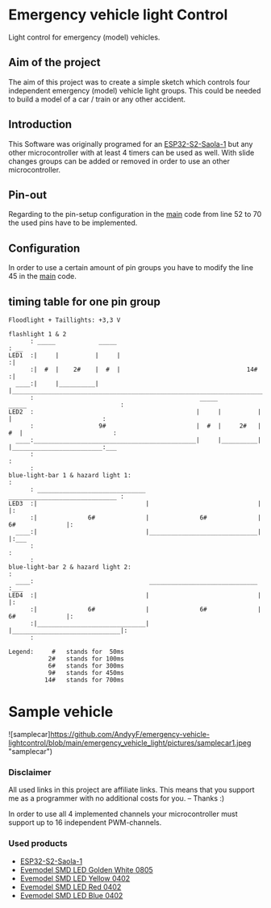 # Emergency vehicle light Control
Light control for emergency (model) vehicles.

## Aim of the project
The aim of this project was to create a simple sketch which controls four independent emergency (model) vehicle light groups. This could be needed to build a model of a car / train or any other accident.

## Introduction
This Software was originally programed for an [ESP32-S2-Saola-1](https://amzn.to/3UJ6Ole) but any other microcontroller with at least 4 timers can be used as well. 
With slide changes groups can be added or removed in order to use an other microcontroller.

## Pin-out
Regarding to the pin-setup configuration in the [main](https://github.com/AndyyF/emergency-vehicle-lightcontrol/blob/main/emergency_vehicle_light/src/main.cpp) code from line 52 to 70 the used pins have to be implemented.

## Configuration
In order to use a certain amount of pin groups you have to modify the line 45 in the [main](https://github.com/AndyyF/emergency-vehicle-lightcontrol/blob/main/emergency_vehicle_light/src/main.cpp) code.

## timing table for one pin group
```
Floodlight + Taillights: +3,3 V

flashlight 1 & 2
      : _____            _____                                                                       : __
LED1  :|     |          |     |                                                                      :|  
      :|  #  |    2#    |  #  |                                   14#                                :|  
  ____:|     |__________|     |______________________________________________________________________:|  
      :                                              _____            _____                          :      
LED2  :                                             |     |          |     |                         :       
      :                  9#                         |  #  |     2#   |  #  |                         :       
  ____:_____________________________________________|     |__________|     |_________________________:___
      :                                                                                              :
      :
blue-light-bar 1 & hazard light 1:                                                                   :
      : ______________________________                                ______________________________ :
LED3  :|                              |                              |                              |:
      :|              6#              |              6#              |              6#              |:
  ____:|                              |______________________________|                              |:___
      :                                                                                              :
      :
blue-light-bar 2 & hazard light 2:                                                                   :
  ____:                                ______________________________                                :___
LED4  :|                              |                              |                              |:    
      :|              6#              |              6#              |              6#              |:    
      :|______________________________|                              |______________________________|:    
      :

Legend:     #   stands for  50ms
           2#   stands for 100ms
           6#   stands for 300ms
           9#   stands for 450ms
          14#   stands for 700ms
```

# Sample vehicle

![samplecar]https://github.com/AndyyF/emergency-vehicle-lightcontrol/blob/main/emergency_vehicle_light/pictures/samplecar1.jpeg "samplecar")

### Disclaimer
All used links in this project are affiliate links. This means that you support me as a programmer with no additional costs for you. – Thanks :)

In order to use all 4 implemented channels your microcontroller must support up to 16 independent PWM-channels.

### Used products
* [ESP32-S2-Saola-1](https://amzn.to/3UJ6Ole)
* [Evemodel SMD LED Golden White 0805](https://amzn.to/3EyFtxf)
* [Evemodel SMD LED Yellow 0402](https://amzn.to/3UtOJYT)
* [Evemodel SMD LED Red 0402](https://amzn.to/3NXDZ2i)
* [Evemodel SMD LED Blue 0402](https://amzn.to/3EpJML2)

